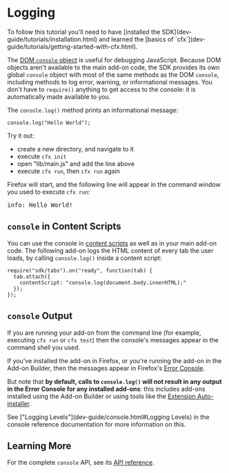 # Logging #

<!-- This Source Code Form is subject to the terms of the Mozilla Public
   - License, v. 2.0. If a copy of the MPL was not distributed with this
   - file, You can obtain one at http://mozilla.org/MPL/2.0/. -->

<span class="aside">
To follow this tutorial you'll need to have
[installed the SDK](dev-guide/tutorials/installation.html)
and learned the
[basics of `cfx`](dev-guide/tutorials/getting-started-with-cfx.html).
</span>

The [DOM `console` object](https://developer.mozilla.org/en/DOM/console)
is useful for debugging JavaScript. Because DOM objects aren't available
to the main add-on code, the SDK provides its own global `console` object
with most of the same methods as the DOM `console`, including methods to
log error, warning, or informational messages. You don't have to
`require()` anything to get access to the console: it is automatically
made available to you.

The `console.log()` method prints an informational message:

    console.log("Hello World");

Try it out:

* create a new directory, and navigate to it
* execute `cfx init`
* open "lib/main.js" and add the line above
* execute `cfx run`, then `cfx run` again

Firefox will start, and the following line will appear in the command
window you used to execute `cfx run`:

<pre>
info: Hello World!
</pre>

## `console` in Content Scripts ##

You can use the console in
[content scripts](dev-guide/guides/content-scripts/index.html) as well
as in your main add-on code. The following add-on logs the HTML content
of every tab the user loads, by calling `console.log()` inside a content
script:

    require("sdk/tabs").on("ready", function(tab) {
      tab.attach({
        contentScript: "console.log(document.body.innerHTML);"
      });
    });

## `console` Output ##

If you are running your add-on from the command line (for example,
executing `cfx run` or `cfx test`) then the console's messages appear
in the command shell you used.

If you've installed the add-on in Firefox, or you're running the
add-on in the Add-on Builder, then the messages appear in Firefox's
[Error Console](https://developer.mozilla.org/en/Error_Console).

But note that **by default, calls to `console.log()` will not result
in any output in the Error Console for any installed add-ons**: this
includes add-ons installed using the Add-on Builder or using tools
like the
[Extension Auto-installer](https://addons.mozilla.org/en-US/firefox/addon/autoinstaller/).

See ["Logging Levels"](dev-guide/console.html#Logging Levels)
in the console reference documentation for more information on this.

## Learning More ##

For the complete `console` API, see its
[API reference](dev-guide/console.html).
